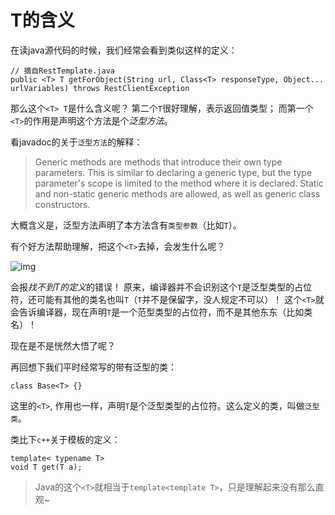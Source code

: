 # <T> T的含义

在读java源代码的时候，我们经常会看到类似这样的定义：

```
// 摘自RestTemplate.java
public <T> T getForObject(String url, Class<T> responseType, Object... urlVariables) throws RestClientException
```

那么这个`<T> T`是什么含义呢？
第二个`T`很好理解，表示返回值类型；
而第一个`<T>`的作用是声明这个方法是个*泛型方法*。

看javadoc的关于`泛型方法`的解释：

> Generic methods are methods that introduce their own type parameters. This is similar to declaring a generic type, but the type parameter's scope is limited to the method where it is declared. Static and non-static generic methods are allowed, as well as generic class constructors.



大概含义是，泛型方法声明了本方法含有`类型参数`（比如`T`）。

有个好方法帮助理解，把这个`<T>`去掉，会发生什么呢？

![img](https://upload-images.jianshu.io/upload_images/54256-45573697e8c77aab.png?imageMogr2/auto-orient/strip%7CimageView2/2/w/262)

会报*找不到T的定义*的错误！
原来，编译器并不会识别这个`T`是泛型类型的占位符，还可能有其他的类名也叫`T`（`T`并不是保留字，没人规定不可以）！
这个`<T>`就会告诉编译器，现在声明`T`是一个范型类型的占位符，而不是其他东东（比如类名）！

现在是不是恍然大悟了呢？

再回想下我们平时经常写的带有泛型的类：

```
class Base<T> {}
```

这里的`<T>`, 作用也一样，声明`T`是个泛型类型的占位符。这么定义的类，叫做`泛型类`。

类比下`c++`关于模板的定义：

```
template< typename T>
void T get(T a);
```

> Java的这个`<T>`就相当于`template<template T>`，只是理解起来没有那么直观~

